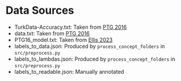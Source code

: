 
# Data Sources
- TurkData-Accuracy.txt: Taken from [PTG 2016](https://github.com/piantado/Fleet/blob/master/Models/GrammarInference-SetFunctionLearning/preprocessing/TurkData-Accuracy.txt)
- data.txt: Taken from [PTG 2016](https://github.com/piantado/Fleet/blob/master/Models/GrammarInference-SetFunctionLearning/preprocessing/data.txt)
- PTG16_model.txt: Taken from [Ellis 2023](https://github.com/ellisk42/humanlike_fewshot_learning/blob/main/set_data/heldout-best-predictions.txt)
- labels_to_data.json: Produced by `process_concept_folders` in `src/preprocess.py`
- labels_to_lambdas.json: Produced by `process_concept_folders` in `src/preprocess.py`
- labels_to_readable.json: Manually annotated
